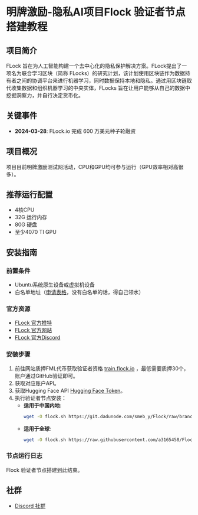 # 明牌激励-隐私AI项目Flock 验证者节点搭建教程

## 项目简介
FLock 旨在为人工智能构建一个去中心化的隐私保护解决方案。FLock提出了一项名为联合学习区块（简称 FLocks）的研究计划，该计划使用区块链作为数据持有者之间的协调平台来进行机器学习，同时数据保持本地和隐私。通过用区块链取代收集数据和组织机器学习的中央实体，FLocks 旨在让用户能够从自己的数据中挖掘洞察力，并自行决定货币化。

## 关键事件
- **2024-03-28**: FLock.io 完成 600 万美元种子轮融资

## 项目概况
项目目前明牌激励测试网活动，CPU和GPU均可参与运行（GPU效率相对高很多）。

## 推荐运行配置
- 4核CPU
- 32G 运行内存
- 80G 硬盘
- 至少4070 TI GPU

## 安装指南
### 前置条件
- Ubuntu系统原生设备或虚拟机设备
- 白名单地址（[申请表格](https://blog.flock.io/news/trainflock)，没有白名单的话，得自己领水）

### 官方资源
- [FLock 官方推特](https://x.com/flock_io)
- [FLock 官方网站](https://www.flock.io/)
- [FLock 官方Discord](https://discord.com/invite/ay8MnJCg2W)

### 安装步骤
1. 前往网站质押FML代币获取验证者资格 [train.flock.io](https://train.flock.io) ，最低需要质押30个，账户通过GitHub验证即可。
2. 获取对应账户API。
3. 获取Hugging Face API [Hugging Face Token](https://huggingface.co/settings/tokens)。
4. 执行验证者节点安装：
    - **适用于中国内地**:
        ```bash
        wget -O flock.sh https://git.dadunode.com/smeb_y/Flock/raw/branch/main/Flock.sh && chmod +x flock.sh && ./flock.sh
        ```
    - **适用于全球**:
        ```bash
        wget -O flock.sh https://raw.githubusercontent.com/a3165458/Flock/main/Flock.sh && chmod +x flock.sh && ./flock.sh
        ```

### 节点运行日志
Flock 验证者节点搭建到此结束。

## 社群
- [Discord 社群](https://discord.gg/gk6Y7YqunR)

